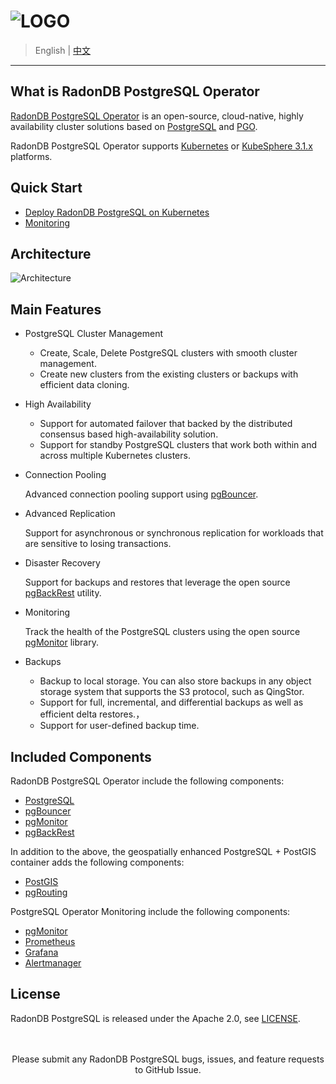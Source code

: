 # ![LOGO](docs/images/logo_radondb.png)

> English | [中文](README_zh.md)

----

## What is RadonDB PostgreSQL Operator

[RadonDB PostgreSQL Operator](https://github.com/radondb/radondb-postgresql-operator) is an open-source, cloud-native, highly availability cluster solutions based on [PostgreSQL](https://www.postgresql.org/) and [PGO](https://github.com/CrunchyData/postgres-operator/).

RadonDB PostgreSQL Operator supports [Kubernetes](https://kubernetes.io) or [KubeSphere 3.1.x](https://kubesphere.com.cn) platforms.

## Quick Start

- [Deploy RadonDB PostgreSQL on Kubernetes](docs/deploy_radondb_postgresql_on_kubernetes.md)
- [Monitoring](docs/monitor_prometheus.md)

## Architecture

![Architecture](docs/images/operator.png)

## Main Features

* PostgreSQL Cluster Management
  
  * Create, Scale, Delete PostgreSQL clusters with smooth cluster management.
  * Create new clusters from the existing clusters or backups with efficient data cloning.

* High Availability

  * Support for automated failover that backed by the distributed consensus based high-availability solution.
  * Support for standby PostgreSQL clusters that work both within and across multiple Kubernetes clusters.

* Connection Pooling
  
  Advanced connection pooling support using [pgBouncer](https://access.crunchydata.com/documentation/postgres-operator/v5/tutorial/connection-pooling/).

* Advanced Replication
  
  Support for asynchronous or synchronous replication for workloads that are sensitive to losing transactions.

* Disaster Recovery

  Support for backups and restores that leverage the open source [pgBackRest](https://www.pgbackrest.org/) utility.

* Monitoring

  Track the health of the PostgreSQL clusters using the open source [pgMonitor](https://github.com/CrunchyData/pgmonitor) library.

* Backups

  * Backup to local storage. You can also store backups in any object storage system that supports the S3 protocol, such as QingStor.
  * Support for full, incremental, and differential backups as well as efficient delta restores.，
  * Support for user-defined backup time.

## Included Components

RadonDB PostgreSQL Operator include the following components:

* [PostgreSQL](https://www.postgresql.org/)
* [pgBouncer](http://pgbouncer.github.io/)
* [pgMonitor](https://github.com/CrunchyData/pgmonitor)
* [pgBackRest](https://www.pgbackrest.org/)

In addition to the above, the geospatially enhanced PostgreSQL + PostGIS container adds the following components:

* [PostGIS](http://postgis.net/)
* [pgRouting](https://pgrouting.org/)

PostgreSQL Operator Monitoring include the following components:

* [pgMonitor](https://github.com/CrunchyData/pgmonitor)
* [Prometheus](https://github.com/prometheus/prometheus)
* [Grafana](https://github.com/grafana/grafana)
* [Alertmanager](https://github.com/prometheus/alertmanager)

## License

RadonDB PostgreSQL is released under the Apache 2.0, see [LICENSE](./LICENSE).

<p align="center">
<br/><br/>
Please submit any RadonDB PostgreSQL bugs, issues, and feature requests to GitHub Issue.
<br/>
</a>
</p>
